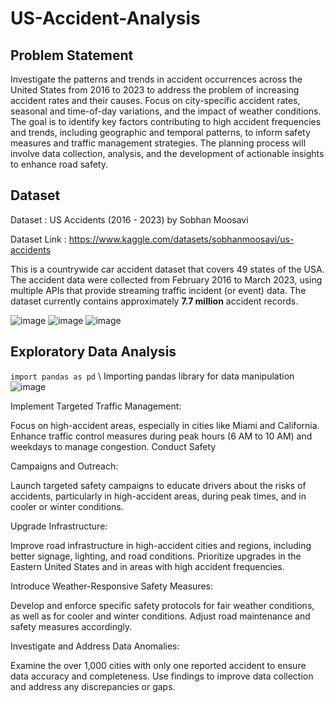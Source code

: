 # US-Accident-Analysis
## Problem Statement
Investigate the patterns and trends in accident occurrences across the United States from 2016 to 2023 to address the problem of increasing accident rates and their causes. Focus on city-specific accident rates, seasonal and time-of-day variations, and the impact of weather conditions. The goal is to identify key factors contributing to high accident frequencies and trends, including geographic and temporal patterns, to inform safety measures and traffic management strategies. The planning process will involve data collection, analysis, and the development of actionable insights to enhance road safety.

## Dataset
Dataset : US Accidents (2016 - 2023) by Sobhan Moosavi

Dataset Link : https://www.kaggle.com/datasets/sobhanmoosavi/us-accidents

This is a countrywide car accident dataset that covers 49 states of the USA. The accident data were collected from February 2016 to March 2023, using multiple APIs that provide streaming traffic incident (or event) data. The dataset currently contains approximately **7.7 million** accident records.

![image](https://github.com/user-attachments/assets/55bcb98c-935d-44f5-b9d9-8a03a93fbce7)
![image](https://github.com/user-attachments/assets/22d8ebbc-54de-468a-b907-856155d1405c)
![image](https://github.com/user-attachments/assets/5008c8bc-44e7-468e-a477-e629bd2b011c)

## Exploratory Data Analysis


`import pandas as pd`  \\ Importing pandas library for data manipulation
![image](https://github.com/user-attachments/assets/170886cb-e451-4415-a2d5-422ec860a283)






Implement Targeted Traffic Management:

Focus on high-accident areas, especially in cities like Miami and California. Enhance traffic control measures during peak hours (6 AM to 10 AM) and weekdays to manage congestion.
Conduct Safety

Campaigns and Outreach:

Launch targeted safety campaigns to educate drivers about the risks of accidents, particularly in high-accident areas, during peak times, and in cooler or winter conditions.

Upgrade Infrastructure:

Improve road infrastructure in high-accident cities and regions, including better signage, lighting, and road conditions. Prioritize upgrades in the Eastern United States and in areas with high accident frequencies.

Introduce Weather-Responsive Safety Measures:

Develop and enforce specific safety protocols for fair weather conditions, as well as for cooler and winter conditions. Adjust road maintenance and safety measures accordingly.

Investigate and Address Data Anomalies:

Examine the over 1,000 cities with only one reported accident to ensure data accuracy and completeness. Use findings to improve data collection and address any discrepancies or gaps.
